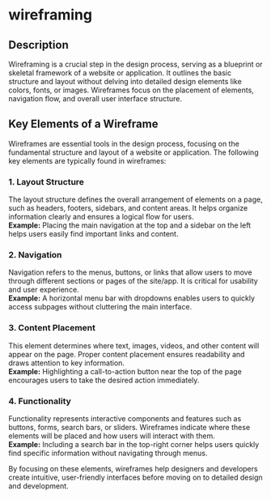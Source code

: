 # wireframing
## Description
Wireframing is a crucial step in the design process, serving as a blueprint or skeletal framework of a website or application. 
It outlines the basic structure and layout without delving into detailed design elements like colors, fonts, or images. Wireframes focus on the placement of elements, navigation flow, and overall user interface structure.

## Key Elements of a Wireframe

Wireframes are essential tools in the design process, focusing on the fundamental structure and layout of a website or application. The following key elements are typically found in wireframes:

### 1. Layout Structure  
The layout structure defines the overall arrangement of elements on a page, such as headers, footers, sidebars, and content areas. It helps organize information clearly and ensures a logical flow for users.  
**Example:** Placing the main navigation at the top and a sidebar on the left helps users easily find important links and content.

### 2. Navigation  
Navigation refers to the menus, buttons, or links that allow users to move through different sections or pages of the site/app. It is critical for usability and user experience.  
**Example:** A horizontal menu bar with dropdowns enables users to quickly access subpages without cluttering the main interface.

### 3. Content Placement  
This element determines where text, images, videos, and other content will appear on the page. Proper content placement ensures readability and draws attention to key information.  
**Example:** Highlighting a call-to-action button near the top of the page encourages users to take the desired action immediately.

### 4. Functionality  
Functionality represents interactive components and features such as buttons, forms, search bars, or sliders. Wireframes indicate where these elements will be placed and how users will interact with them.  
**Example:** Including a search bar in the top-right corner helps users quickly find specific information without navigating through menus.

By focusing on these elements, wireframes help designers and developers create intuitive, user-friendly interfaces before moving on to detailed design and development.
